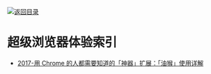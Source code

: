 [![返回目录](https://parg.co/UGo)](https://github.com/wxyyxc1992/Awesome-Links) 
# 超级浏览器体验索引

* [2017-用 Chrome 的人都需要知道的「神器」扩展：「油猴」使用详解](https://sspai.com/post/40485)
